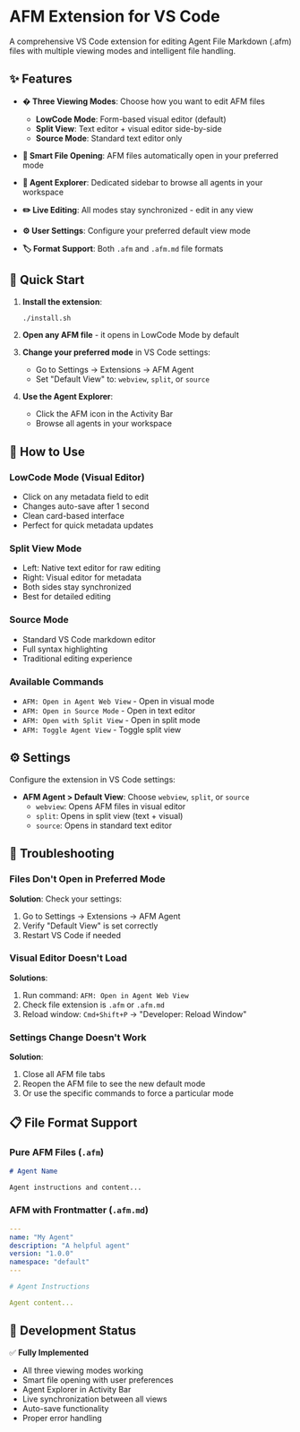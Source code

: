 # AFM Extension for VS Code

A comprehensive VS Code extension for editing Agent File Markdown (.afm) files with multiple viewing modes and intelligent file handling.

## ✨ Features

- **�️ Three Viewing Modes**: Choose how you want to edit AFM files
  - **LowCode Mode**: Form-based visual editor (default)
  - **Split View**: Text editor + visual editor side-by-side
  - **Source Mode**: Standard text editor only

- **🎯 Smart File Opening**: AFM files automatically open in your preferred mode
- **📁 Agent Explorer**: Dedicated sidebar to browse all agents in your workspace
- **✏️ Live Editing**: All modes stay synchronized - edit in any view
- **⚙️ User Settings**: Configure your preferred default view mode
- **🏷️ Format Support**: Both `.afm` and `.afm.md` file formats

## 🚀 Quick Start

1. **Install the extension**:
   ```bash
   ./install.sh
   ```

2. **Open any AFM file** - it opens in LowCode Mode by default

3. **Change your preferred mode** in VS Code settings:
   - Go to Settings → Extensions → AFM Agent
   - Set "Default View" to: `webview`, `split`, or `source`

4. **Use the Agent Explorer**:
   - Click the AFM icon in the Activity Bar
   - Browse all agents in your workspace

## 📖 How to Use

### LowCode Mode (Visual Editor)
- Click on any metadata field to edit
- Changes auto-save after 1 second
- Clean card-based interface
- Perfect for quick metadata updates

### Split View Mode
- Left: Native text editor for raw editing
- Right: Visual editor for metadata
- Both sides stay synchronized
- Best for detailed editing

### Source Mode
- Standard VS Code markdown editor
- Full syntax highlighting
- Traditional editing experience

### Available Commands
- `AFM: Open in Agent Web View` - Open in visual mode
- `AFM: Open in Source Mode` - Open in text editor
- `AFM: Open with Split View` - Open in split mode
- `AFM: Toggle Agent View` - Toggle split view

## ⚙️ Settings

Configure the extension in VS Code settings:

- **AFM Agent > Default View**: Choose `webview`, `split`, or `source`
  - `webview`: Opens AFM files in visual editor
  - `split`: Opens in split view (text + visual)
  - `source`: Opens in standard text editor

## 🐛 Troubleshooting

### Files Don't Open in Preferred Mode

**Solution**: Check your settings:
1. Go to Settings → Extensions → AFM Agent
2. Verify "Default View" is set correctly
3. Restart VS Code if needed

### Visual Editor Doesn't Load

**Solutions**:
1. Run command: `AFM: Open in Agent Web View`
2. Check file extension is `.afm` or `.afm.md`
3. Reload window: `Cmd+Shift+P` → "Developer: Reload Window"

### Settings Change Doesn't Work

**Solution**: 
1. Close all AFM file tabs
2. Reopen the AFM file to see the new default mode
3. Or use the specific commands to force a particular mode

## 📋 File Format Support

### Pure AFM Files (`.afm`)
```markdown
# Agent Name

Agent instructions and content...
```

### AFM with Frontmatter (`.afm.md`)
```yaml
---
name: "My Agent"
description: "A helpful agent"
version: "1.0.0"
namespace: "default"
---

# Agent Instructions

Agent content...
```

## 🔧 Development Status

✅ **Fully Implemented**
- All three viewing modes working
- Smart file opening with user preferences  
- Agent Explorer in Activity Bar
- Live synchronization between all views
- Auto-save functionality
- Proper error handling
